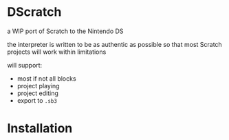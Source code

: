 # DScratch
a WIP port of Scratch to the Nintendo DS

the interpreter is written to be as authentic as possible so that most Scratch projects will work within limitations

<!--
requires:
- DSi or memory expansion
the best way to run DScratch (at least for large projects) (and on real hardware) is in the 3DS's DSi mode
-->

will support:
- most if not all blocks
- project playing
- project editing
- export to `.sb3`

# Installation
<!--
Go to the releases and download the latest `DScratch.nds`. Then put it anywhere on your SD card.
-->